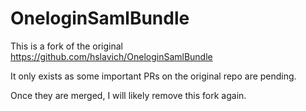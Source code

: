 # OneloginSamlBundle


This is a fork of the original https://github.com/hslavich/OneloginSamlBundle 

It only exists as some important PRs on the original repo are pending.

Once they are merged, I will likely remove this fork again.

 
